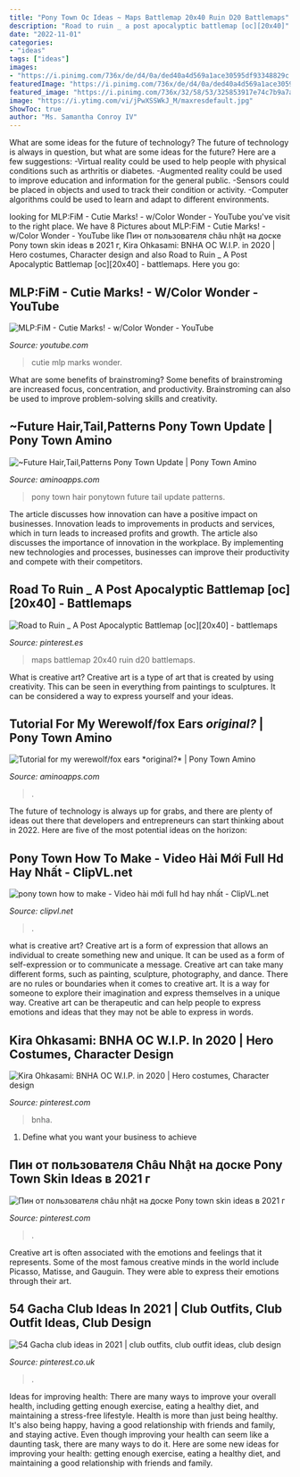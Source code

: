 ```yaml
---
title: "Pony Town Oc Ideas ~ Maps Battlemap 20x40 Ruin D20 Battlemaps"
description: "Road to ruin _ a post apocalyptic battlemap [oc][20x40]"
date: "2022-11-01"
categories:
- "ideas"
tags: ["ideas"]
images:
- "https://i.pinimg.com/736x/de/d4/0a/ded40a4d569a1ace30595df93348829c.jpg"
featuredImage: "https://i.pinimg.com/736x/de/d4/0a/ded40a4d569a1ace30595df93348829c.jpg"
featured_image: "https://i.pinimg.com/736x/32/58/53/325853917e74c7b9a7aa6fc822282fca.jpg"
image: "https://i.ytimg.com/vi/jPwXSSWkJ_M/maxresdefault.jpg"
ShowToc: true
author: "Ms. Samantha Conroy IV"
---
```



What are some ideas for the future of technology?
The future of technology is always in question, but what are some ideas for the future? Here are a few suggestions: 
-Virtual reality could be used to help people with physical conditions such as arthritis or diabetes. 
-Augmented reality could be used to improve education and information for the general public. 
-Sensors could be placed in objects and used to track their condition or activity. 
-Computer algorithms could be used to learn and adapt to different environments.

	

		
looking for MLP:FiM - Cutie Marks! - w/Color Wonder - YouTube you've visit to the right place. We have 8 Pictures about MLP:FiM - Cutie Marks! - w/Color Wonder - YouTube like Пин от пользователя châu nhật на доске Pony town skin ideas в 2021 г, Kira Ohkasami: BNHA OC W.I.P. in 2020 | Hero costumes, Character design and also Road to Ruin _ A Post Apocalyptic Battlemap [oc][20x40] - battlemaps. Here you go:
		
    
## MLP:FiM - Cutie Marks! - W/Color Wonder - YouTube

<img loading=lazy src="https://i.ytimg.com/vi/jPwXSSWkJ_M/maxresdefault.jpg" onerror="this.onerror=null;this.src='https://tse2.mm.bing.net/th?id=OIP.8JyBmrNRmwoWJr-lsDDnpgHaEK&amp;pid=15.1';" alt="MLP:FiM - Cutie Marks! - w/Color Wonder - YouTube">

_Source: youtube.com_

>cutie mlp marks wonder. 

	

What are some benefits of brainstroming?
Some benefits of brainstroming are increased focus, concentration, and productivity. Brainstroming can also be used to improve problem-solving skills and creativity.

    
## ~Future Hair,Tail,Patterns Pony Town Update | Pony Town Amino

<img loading=lazy src="https://pm1.narvii.com/6809/7bd7f60269c7e571bb1f130c29a7cc86b288b450v2_hq.jpg" onerror="this.onerror=null;this.src='https://tse1.mm.bing.net/th?id=OIP.GqdkcuTMFyA2rr9I9dlfGgHaFZ&amp;pid=15.1';" alt="~Future Hair,Tail,Patterns Pony Town Update | Pony Town Amino">

_Source: aminoapps.com_

>pony town hair ponytown future tail update patterns. 

	

The article discusses how innovation can have a positive impact on businesses. Innovation leads to improvements in products and services, which in turn leads to increased profits and growth. The article also discusses the importance of innovation in the workplace. By implementing new technologies and processes, businesses can improve their productivity and compete with their competitors.

    
## Road To Ruin _ A Post Apocalyptic Battlemap [oc][20x40] - Battlemaps

<img loading=lazy src="https://i.pinimg.com/736x/de/d4/0a/ded40a4d569a1ace30595df93348829c.jpg" onerror="this.onerror=null;this.src='https://tse2.mm.bing.net/th?id=OIP.KelIefVCj6jQ2OL6NY_PewHaO0&amp;pid=15.1';" alt="Road to Ruin _ A Post Apocalyptic Battlemap [oc][20x40] - battlemaps">

_Source: pinterest.es_

>maps battlemap 20x40 ruin d20 battlemaps. 

	

What is creative art?
Creative art is a type of art that is created by using creativity. This can be seen in everything from paintings to sculptures. It can be considered a way to express yourself and your ideas.

    
## Tutorial For My Werewolf/fox Ears *original?* | Pony Town Amino

<img loading=lazy src="https://pm1.narvii.com/7895/f08c9931115c8a9cf9692845e5e1430cb18df0e7r1-720-1193v2_hq.jpg" onerror="this.onerror=null;this.src='https://tse3.mm.bing.net/th?id=OIP.ufPhavj4KBqJ_Y9TvnNApAHaMR&amp;pid=15.1';" alt="Tutorial for my werewolf/fox ears *original?* | Pony Town Amino">

_Source: aminoapps.com_

>. 

	

The future of technology is always up for grabs, and there are plenty of ideas out there that developers and entrepreneurs can start thinking about in 2022. Here are five of the most potential ideas on the horizon:

    
## Pony Town How To Make - Video Hài Mới Full Hd Hay Nhất - ClipVL.net

<img loading=lazy src="https://i.ytimg.com/vi/g93jS67_XkA/mqdefault.jpg" onerror="this.onerror=null;this.src='https://tse3.mm.bing.net/th?id=OIP.3vgOJRmoS-inF-UZbcBvAQAAAA&amp;pid=15.1';" alt="pony town how to make - Video hài mới full hd hay nhất - ClipVL.net">

_Source: clipvl.net_

>. 

	

what is creative art?
Creative art is a form of expression that allows an individual to create something new and unique. It can be used as a form of self-expression or to communicate a message. Creative art can take many different forms, such as painting, sculpture, photography, and dance.
There are no rules or boundaries when it comes to creative art. It is a way for someone to explore their imagination and express themselves in a unique way. Creative art can be therapeutic and can help people to express emotions and ideas that they may not be able to express in words.

    
## Kira Ohkasami: BNHA OC W.I.P. In 2020 | Hero Costumes, Character Design

<img loading=lazy src="https://i.pinimg.com/736x/58/c3/50/58c3509c256532ade9a2682c5042e61a.jpg" onerror="this.onerror=null;this.src='https://tse2.mm.bing.net/th?id=OIP.Kfovr-sYqF337EXwsTqgHQHaNC&amp;pid=15.1';" alt="Kira Ohkasami: BNHA OC W.I.P. in 2020 | Hero costumes, Character design">

_Source: pinterest.com_

>bnha. 

	

1. Define what you want your business to achieve 

    
## Пин от пользователя Châu Nhật на доске Pony Town Skin Ideas в 2021 г

<img loading=lazy src="https://i.pinimg.com/736x/32/58/53/325853917e74c7b9a7aa6fc822282fca.jpg" onerror="this.onerror=null;this.src='https://tse1.mm.bing.net/th?id=OIP.qi6wey0vAqmPgq7eCSZr9wHaHw&amp;pid=15.1';" alt="Пин от пользователя châu nhật на доске Pony town skin ideas в 2021 г">

_Source: pinterest.com_

>. 

	

Creative art is often associated with the emotions and feelings that it represents. Some of the most famous creative minds in the world include Picasso, Matisse, and Gauguin. They were able to express their emotions through their art.

    
## 54 Gacha Club Ideas In 2021 | Club Outfits, Club Outfit Ideas, Club Design

<img loading=lazy src="https://i.pinimg.com/474x/5b/d3/aa/5bd3aa59d21a2b558cdc4bafdd20f1aa.jpg" onerror="this.onerror=null;this.src='https://tse2.mm.bing.net/th?id=OIP.acY6mH7n-6ce5sr7TJzaMQAAAA&amp;pid=15.1';" alt="54 Gacha club ideas in 2021 | club outfits, club outfit ideas, club design">

_Source: pinterest.co.uk_

>. 

	

Ideas for improving health: There are many ways to improve your overall health, including getting enough exercise, eating a healthy diet, and maintaining a stress-free lifestyle.
Health is more than just being healthy. It's also being happy, having a good relationship with friends and family, and staying active. Even though improving your health can seem like a daunting task, there are many ways to do it. Here are some new ideas for improving your health: getting enough exercise, eating a healthy diet, and maintaining a good relationship with friends and family.


